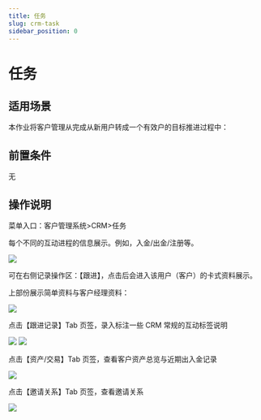 ```yaml
---
title: 任务
slug: crm-task
sidebar_position: 0
---
```



# 任务

## 适用场景

本作业将客户管理从完成从新用户转成一个有效户的目标推进过程中：

## 前置条件

无

## 操作说明

菜单入口：客户管理系统&gt;CRM&gt;任务

每个不同的互动进程的信息展示。例如，入金/出金/注册等。

<img src="/assets/Uacrb812DoXiJCxrfabcohjYnrb.png"/>

可在右侧记录操作区：【跟进】，点击后会进入该用户（客户）的卡式资料展示。

上部份展示简单资料与客户经理资料：

<img src="/assets/Drt2bZzYqoskhfxrHvfcyZ8bneg.png"/>

点击【跟进记录】Tab 页签，录入标注一些 CRM 常规的互动标签说明

<img src="/assets/D33obqQTRoLLiyxKVeecRCtinId.png"/>

<img src="/assets/HNwKbnFpjoeOlqxENbBcPN5Unlc.png"/>

点击【资产/交易】Tab 页签，查看客户资产总览与近期出入金记录

<img src="/assets/REeMbVmyFo351Hxdz24cGMyJnlf.png"/>

点击【邀请关系】Tab 页签，查看邀请关系

<img src="/assets/Xe1Sb8evjoEJEgxtzxccrydrnBh.png"/>

